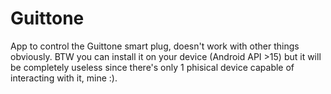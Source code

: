 # Guittone
App to control the Guittone smart plug, doesn't work with other things obviously.
BTW you can install it on your device (Android API >15) but it will be completely useless since there's only 1 phisical device
capable of interacting with it, mine :).
